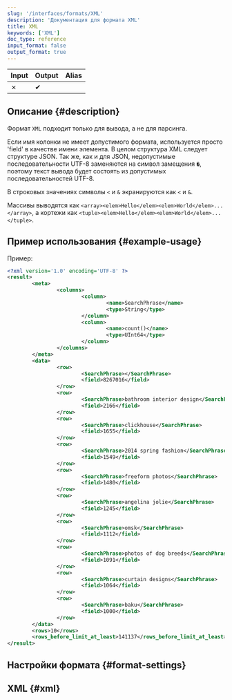 ```yaml
---
slug: '/interfaces/formats/XML'
description: 'Документация для формата XML'
title: XML
keywords: ['XML']
doc_type: reference
input_format: false
output_format: true
---
```

| Input | Output | Alias |
|-------|--------|-------|
| ✗     | ✔      |       |

## Описание {#description}

Формат `XML` подходит только для вывода, а не для парсинга.

Если имя колонки не имеет допустимого формата, используется просто 'field' в качестве имени элемента. В целом структура XML следует структуре JSON. Так же, как и для JSON, недопустимые последовательности UTF-8 заменяются на символ замещения `�`, поэтому текст вывода будет состоять из допустимых последовательностей UTF-8.

В строковых значениях символы `<` и `&` экранируются как `<` и `&`.

Массивы выводятся как `<array><elem>Hello</elem><elem>World</elem>...</array>`, а кортежи как `<tuple><elem>Hello</elem><elem>World</elem>...</tuple>`.

## Пример использования {#example-usage}

Пример:

```xml
<?xml version='1.0' encoding='UTF-8' ?>
<result>
        <meta>
                <columns>
                        <column>
                                <name>SearchPhrase</name>
                                <type>String</type>
                        </column>
                        <column>
                                <name>count()</name>
                                <type>UInt64</type>
                        </column>
                </columns>
        </meta>
        <data>
                <row>
                        <SearchPhrase></SearchPhrase>
                        <field>8267016</field>
                </row>
                <row>
                        <SearchPhrase>bathroom interior design</SearchPhrase>
                        <field>2166</field>
                </row>
                <row>
                        <SearchPhrase>clickhouse</SearchPhrase>
                        <field>1655</field>
                </row>
                <row>
                        <SearchPhrase>2014 spring fashion</SearchPhrase>
                        <field>1549</field>
                </row>
                <row>
                        <SearchPhrase>freeform photos</SearchPhrase>
                        <field>1480</field>
                </row>
                <row>
                        <SearchPhrase>angelina jolie</SearchPhrase>
                        <field>1245</field>
                </row>
                <row>
                        <SearchPhrase>omsk</SearchPhrase>
                        <field>1112</field>
                </row>
                <row>
                        <SearchPhrase>photos of dog breeds</SearchPhrase>
                        <field>1091</field>
                </row>
                <row>
                        <SearchPhrase>curtain designs</SearchPhrase>
                        <field>1064</field>
                </row>
                <row>
                        <SearchPhrase>baku</SearchPhrase>
                        <field>1000</field>
                </row>
        </data>
        <rows>10</rows>
        <rows_before_limit_at_least>141137</rows_before_limit_at_least>
</result>
```

## Настройки формата {#format-settings}

## XML {#xml}